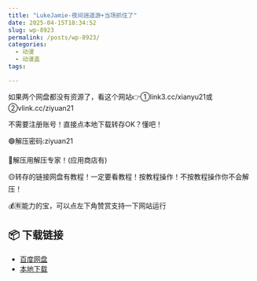 ```yaml
---
title: "LukeJamie-夜间逍遥游+当场抓住了"
date: 2025-04-15T18:34:52
slug: wp-8923
permalink: /posts/wp-8923/
categories:
  - 动漫
  - 动漫盖
tags:

---
```


如果两个网盘都没有资源了，看这个网站👉①link3.cc/xianyu21或②vlink.cc/ziyuan21

不需要注册账号！直接点本地下载转存OK？懂吧！

🟢解压密码:ziyuan21

🔵解压用解压专家！(应用商店有)

🟡转存的链接网盘有教程！一定要看教程！按教程操作！不按教程操作你不会解压！

💰🈶能力的宝，可以点左下角赞赏支持一下网站运行

## 📦 下载链接
- [百度网盘](https://blziyuan21.com/pay-download/8923?key=7d6deab1d8&down_id=0)
- [本地下载](https://blziyuan21.com/pay-download/8923?key=7d6deab1d8&down_id=1)

